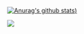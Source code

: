 [![Anurag's github stats](https://github-readme-stats.vercel.app/api?username=chrislgarry&show_icons=true&theme=cobalt))](https://github.com/anuraghazra/github-readme-stats)


![](https://visitor-badge.laobi.icu/badge?page_id=chrislgarry.readme)
